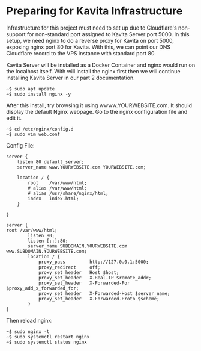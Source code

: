 # Preparing for Kavita Infrastructure #

Infrastructure for this project must need to set up due to Cloudflare's non-support for non-standard port assigned to Kavita Server port 5000. In this setup, we need nginx to do a reverse proxy for Kavita on port 5000, exposing nginx port 80 for Kavita. With this, we can point our DNS Cloudflare record to the VPS instance with standard port 80.

Kavita Server will be installed as a Docker Container and nginx would run on the localhost itself.  With will install the nginx first then we will continue installing Kavita Server in our part 2 documentation.

```
~$ sudo apt update
~$ sudo install nginx -y
```
After this install, try browsing it using wwww.YOURWEBSITE.com. It should display the default Nginx webpage.
Go to the nginx configuration file and edit it.

```
~$ cd /etc/nginx/config.d
~$ sudo vim web.conf
```
Config File:

```
server {
    listen 80 default_server;
    server_name www.YOURWEBSITE.com YOURWEBSITE.com;

    location / {
        root    /var/www/html;
        # alias /var/www/html;
        # alias /usr/share/nginx/html;
        index   index.html;
    }

}

server {
root /var/www/html;
        listen 80;
        listen [::]:80;
        server_name SUBDOMAIN.YOURWEBSITE.com www.SUBDOMAIN.YOURWEBSITE.com;
        location / {
            proxy_pass         http://127.0.0.1:5000;
            proxy_redirect     off;
            proxy_set_header   Host $host;
            proxy_set_header   X-Real-IP $remote_addr;
            proxy_set_header   X-Forwarded-For $proxy_add_x_forwarded_for;
            proxy_set_header   X-Forwarded-Host $server_name;
            proxy_set_header   X-Forwarded-Proto $scheme;
        }
}
```

Then reload nginx:

```
~$ sudo nginx -t
~$ sudo systemctl restart nginx
~$ sudo systemctl status nginx
```